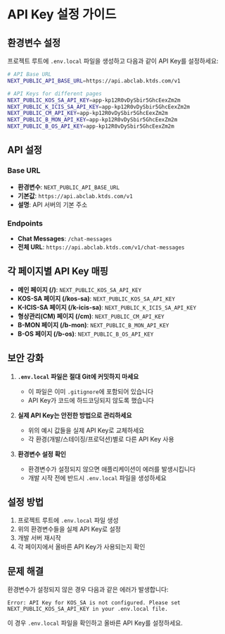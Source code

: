 # API Key 설정 가이드

## 환경변수 설정

프로젝트 루트에 `.env.local` 파일을 생성하고 다음과 같이 API Key를 설정하세요:

```bash
# API Base URL
NEXT_PUBLIC_API_BASE_URL=https://api.abclab.ktds.com/v1

# API Keys for different pages
NEXT_PUBLIC_KOS_SA_API_KEY=app-kp12R0vDySbir5GhcEexZm2m
NEXT_PUBLIC_K_ICIS_SA_API_KEY=app-kp12R0vDySbir5GhcEexZm2m
NEXT_PUBLIC_CM_API_KEY=app-kp12R0vDySbir5GhcEexZm2m
NEXT_PUBLIC_B_MON_API_KEY=app-kp12R0vDySbir5GhcEexZm2m
NEXT_PUBLIC_B_OS_API_KEY=app-kp12R0vDySbir5GhcEexZm2m
```

## API 설정

### Base URL

- **환경변수**: `NEXT_PUBLIC_API_BASE_URL`
- **기본값**: `https://api.abclab.ktds.com/v1`
- **설명**: API 서버의 기본 주소

### Endpoints

- **Chat Messages**: `/chat-messages`
- **전체 URL**: `https://api.abclab.ktds.com/v1/chat-messages`

## 각 페이지별 API Key 매핑

- **메인 페이지 (/)**: `NEXT_PUBLIC_KOS_SA_API_KEY`
- **KOS-SA 페이지 (/kos-sa)**: `NEXT_PUBLIC_KOS_SA_API_KEY`
- **K-ICIS-SA 페이지 (/k-icis-sa)**: `NEXT_PUBLIC_K_ICIS_SA_API_KEY`
- **형상관리(CM) 페이지 (/cm)**: `NEXT_PUBLIC_CM_API_KEY`
- **B-MON 페이지 (/b-mon)**: `NEXT_PUBLIC_B_MON_API_KEY`
- **B-OS 페이지 (/b-os)**: `NEXT_PUBLIC_B_OS_API_KEY`

## 보안 강화

1. **`.env.local` 파일은 절대 Git에 커밋하지 마세요**

   - 이 파일은 이미 `.gitignore`에 포함되어 있습니다
   - API Key가 코드에 하드코딩되지 않도록 했습니다

2. **실제 API Key는 안전한 방법으로 관리하세요**

   - 위의 예시 값들을 실제 API Key로 교체하세요
   - 각 환경(개발/스테이징/프로덕션)별로 다른 API Key 사용

3. **환경변수 설정 확인**
   - 환경변수가 설정되지 않으면 애플리케이션이 에러를 발생시킵니다
   - 개발 시작 전에 반드시 `.env.local` 파일을 생성하세요

## 설정 방법

1. 프로젝트 루트에 `.env.local` 파일 생성
2. 위의 환경변수들을 실제 API Key로 설정
3. 개발 서버 재시작
4. 각 페이지에서 올바른 API Key가 사용되는지 확인

## 문제 해결

환경변수가 설정되지 않은 경우 다음과 같은 에러가 발생합니다:

```
Error: API Key for KOS_SA is not configured. Please set NEXT_PUBLIC_KOS_SA_API_KEY in your .env.local file.
```

이 경우 `.env.local` 파일을 확인하고 올바른 API Key를 설정하세요.
